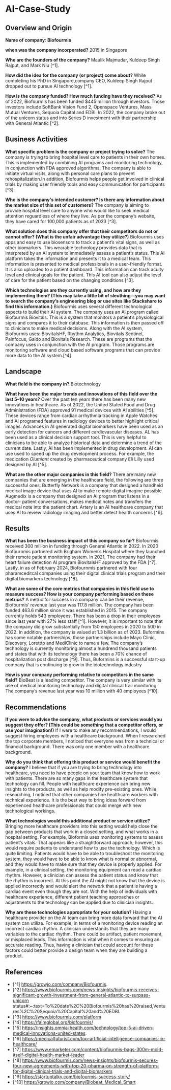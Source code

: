 # AI-Case-Study

## Overview and Origin

**Name of company**: **Biofourmis**

**when was the company incorporated?** 2015 in Singapore 

**Who are the founders of the company?** Maulik Majmudar, Kuldeep Singh Rajput, and Mark Niu [^1]. 

**How did the idea for the company (or project) come about?** While completing his PhD in Singapore,company CEO, Kuldeep Singh Rajput dropped out to pursue AI technology [^1].
  
**How is the company funded? How much funding have they received?** As of 2022, Biofourmis has been funded $445 million through investors. Those investors include SoftBank Vision Fund 2, Openspace Ventures, Mass Mutual Ventures, Sequoia Capital and EDBI. In 2022, the company broke out of the unicorn status and into Series D investment with their partnership with General Atlantic [^2]. 

## Business Activities

**What specific problem is the company or project trying to solve?** The company is trying to bring hospital level care to patients in their own homes. This is implemented by combining AI programs and monitoring technology, in conjunction with FDA approved algorithms. The company is able to initiate virtual visits, along with personal care plans to prevent rehospitalization.In addition, Biofourmis helps people get involved in clinical trials by making user friendly tools and easy communication for participants [^3]. 

**Who is the company's intended customer? Is there any information about the market size of this set of customers?** The company is aiming to provide hospital level care to anyone who would like to seek medical attention reguardless of where they live. As per the company’s website, they have cared for 100,000 patients as of 2023 [^3]. 

**What solution does this company offer that their competitors do not or cannot offer? (What is the unfair advantage they utilize?)** Biofourmis uses apps and easy to use biosensors to track a patient’s vital signs, as well as other biomarkers. This wearable technology provides data that is interpreted by an AI system to immediately assess a patient’s status. This AI platform takes the information and presents it to a medical team. This information is presented to medical professionals in a user-friendly format. It is also uploaded to a patient dashboard. This information can track acuity level and clinical goals for the patient. This AI tool can also adjust the level of care for the patient based on the changing conditions [^3]. 

**Which technologies are they currently using, and how are they implementing them? (This may take a little bit of sleuthing&mdash;you may want to search the company’s engineering blog or use sites like Stackshare to find this information.)** Biofourmis uses several different technological aspects to build their AI system. The company uses an AI program called Biofourmis Biovitals. This is a system that monitors a patient’s physiological signs and compares it to their database. This information is then passed off to clinicians to make medical decisions. Along with the AI system, Biofourmis uses: BiovitalsHF, Rhythm Analytics, Biovitals Sentinel, Painfocus, Gaido and Biovitals Research. These are programs that the company uses in conjunction with the AI program. Those programs are monitoring software and cloud based software programs that can provide more data to the AI system.[^4] 

## Landscape

**What field is the company in?** Biotechnology

**What have been the major trends and innovations of this field over the last 5&ndash;10 years?** Over the past ten years there has been many new innovations in healthcare. As of 2022, the United Stated Food and Drug Administration (FDA) approved 91 medical devices with AI abilities [^5]. These devices range from cardiac arrhythmia tracking in Apple Watches and AI programed features in radiology devices to better highlight critical images. 
Advances in AI generated digital biomarkers have been used as an early detection for cancers and different cardiovascular diseases. AL has been used as a clinical decision support tool. This is very helpful to clinicians to be able to analyze historical data and determine a trend of the current date. Lastly, AI has been implemented in drug development. AI can use used to speed up the drug development process. For example, the medication *Olumiant* created by pharmaceutical company Eli Lilly used designed by AI [^5].

**What are the other major companies in this field?** There are many new companies that are emerging in the healthcare field, the following are three successful ones. Butterfly Network is a company that designed a handheld medical image device that uses AI to make remote digital imagine possible.
Augmedix is a company that designed an AI program that listens in a doctor- patient conversations, makes medical notes and transfers the medical note into the patient chart. 
Artery is an AI healthcare company that uses AI to review radiology imaging and better detect health concerns [^6].


## Results

**What has been the business impact of this company so far?** Biofourmis received 300 million in funding through General Atlantic in 2022. In 2020 Biofournmis partnered with Brigham Women’s Hospital where they launched their remote patient monitoring system. In 2021, The company had their heart failure detection AI program BiovitalsHF approved by the FDA [^7]. Lastly, in as of February 2024, Biofournmis partnered with four pharamceditcal companies using their digital clinical trials program and their digital biomarkers technology [^8]. 

**What are some of the core metrics that companies in this field use to measure success? How is your company performing based on these metrics?** A metric for success in a company can be their revenue, Biofourmis’ revenue last year was 117.8 million. The company has been funded 463.6 million since it was established in 2015. The company currently holds 543 employees. There has been a drop in their employees since last year with 27% less staff [^1]. However, it is important to note that the company did grow substantially from 150 employees in 2020 to 500 in 2022. In addition, the company is valued at 1.3 billion as of 2023.
Buformins has some notable partnerships, those partnerships include Mayo Clinic, Discovery, Lorettto and MediClinic to name a few. The company’s technology is currently monitoring almost a hundrend thousand patients and states that with its technology there has been a 70% chance of hospitalization post discharge [^9]. Thus, Buformins is a successful start-up company that is continuing to grow in the biotechnology industry

**How is your company performing relative to competitors in the same field?** BioBeat is a leading competitor. The company is very similar with its use of medical monitoring technology and digital clinical trail monitoring. The company’s revenue last year was 10 million with 40 employees [^10].

## Recommendations

**If you were to advise the company, what products or services would you suggest they offer? (This could be something that a competitor offers, or use your imagination!)** If I were to make any recommendations, I would suggest hiring employees with a healthcare background. When I researched the top corporate members, I noticed that everyone was from a technical or financial background. There was only one member with a healthcare background.  

**Why do you think that offering this product or service would benefit the company?** I believe that if you are trying to bring technology into healthcare, you need to have people on your team that know how to work with patients. There are so many gaps in the healthcare system that technology can fill. People with healthcare experience can bring new insights to the products, as well as help modify pre-existing ones. While researching, I noticed that other companies hire healthcare workers with technical experience. It is the best way to bring ideas forward from experienced healthcare professionals that could merge with new technological workings. 

**What technologies would this additional product or service utilize?** Bringing more healthcare providers into this setting would help close the gap between products that work in a closed setting, and what works in a hospital setting. For example, Bioformis uses monitoring systems to assess patient’s vitals. That appears like a straightforward approach; however, this would require patients to understand how to use the technology. Which is quite limiting. Patients would have to be able to troubleshoot the monitoring system, they would have to be able to know what is normal or abnormal, and they would have to make sure that they device is properly applied. For example, in a clinical setting, the monitoring equipment can read a cardiac rhythm. However, a clinician can assess the patient status and know that the rhythm is incorrect. At this point the AI might not know that the device is applied incorrectly and would alert the network that a patient is having a cardiac event even though they are not. With the help of individuals with healthcare experience, different patient teaching approaches or adjustments to the technology can be applied due to clinician insights.

**Why are these technologies appropriate for your solution?** Having a healthcare provider on the AI team can bring more data forward that the AI system can utilize. For example, in terms of a monitoring device reading an incorrect cardiac rhythm. A clinician understands that they are many variables to the cardiac rhythm. There could be artifact, patient movement, or misplaced leads.  This information is vital when it comes to ensuring an accurate reading. Thus, having a clinician that could account for these factors could better provide a design team when they are building a product. 


## References
* [^1] https://growjo.com/company/Biofourmis.
* [^2] https://www.biofourmis.com/news-insights/biofourmis-receives-significant-growth-investment-from-general-atlantic-to-surpass-unicorn status#:~:text=To%20date%2C%20Biofourmis%20has%20raised,Ventures%2C%20Sequoia%20Capital%20and%20EDBI.
* [^3] https://www.biofourmis.com/platform
* [^4] https://faimglobal.org/biofourmis/
* [^5] https://insights.omnia-health.com/technology/top-5-ai-driven-medical-innovations-united-states.
* [^6] https://medicalfuturist.com/top-artificial-intelligence-companies-in-healthcare/
* [^7] https://www.emarketer.com/content/biofourmis-bags-300m-mold-itself-digital-health-market-leader
* [^8] https://www.biofourmis.com/news-insights/biofourmis-secures-four-new-agreements-with-top-20-pharma-on-strength-of-platform-for-digital-clinical-trials-and-digital-biomarkers
* [^9] https://startuptalky.com/biofourmis-success-story/
* [^10] https://growjo.com/company/Biobeat_Medical_Smart
